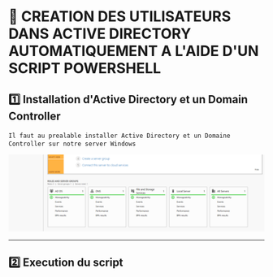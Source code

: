 # :rainbow: CREATION DES UTILISATEURS DANS ACTIVE DIRECTORY AUTOMATIQUEMENT A L'AIDE D'UN SCRIPT POWERSHELL

## :one: Installation d'Active Directory et un Domain Controller 
```
Il faut au prealable installer Active Directory et un Domaine Controller sur notre server Windows 
```
![image](AD1.PNG)

-----

## :two: Execution du script 


